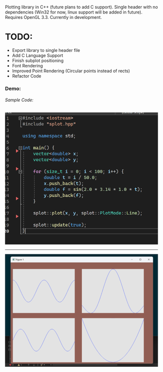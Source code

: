 Plotting library in C++ (future plans to add C support).
Single header with no dependencies (Win32 for now, linux support will be added in future). Requires OpenGL 3.3.
Currently in development.


<h1>TODO:</h1>
<ul>
    <li>Export library to single header file</li>
    <li>Add C Language Support</li>
    <li>Finish subplot positioning</li>
    <li>Font Rendering</li>
    <li>Improved Point Rendering (Circular points instead of rects)</li>
    <li>Refactor Code</li>
</ul>

<h3>Demo:</h3>
<h6>Sample Code:</h6>
<img src="code.png" />
<hr/>
<img src="image.webp" />